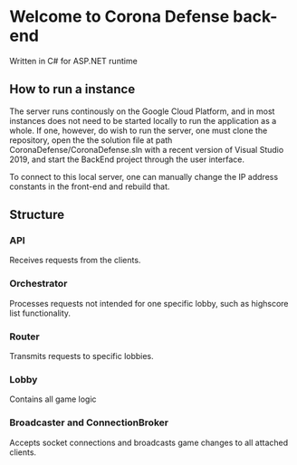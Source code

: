 # Welcome to Corona Defense back-end
Written in C# for ASP.NET runtime


## How to run a instance
The server runs continously on the Google Cloud Platform, and in most instances does not need to be started locally to run the application as a whole. If one, however, do wish to run the server, one must clone the repository, open the the solution file at path CoronaDefense/CoronaDefense.sln with a recent version of Visual Studio 2019, and start the BackEnd project through the user interface.

To connect to this local server, one can manually change the IP address constants in the front-end and rebuild that.

## Structure

### API
Receives requests from the clients.

### Orchestrator
Processes requests not intended for one specific lobby, such as highscore list functionality.

### Router
Transmits requests to specific lobbies.

### Lobby
Contains all game logic

### Broadcaster and ConnectionBroker
Accepts socket connections and broadcasts game changes to all attached clients.
